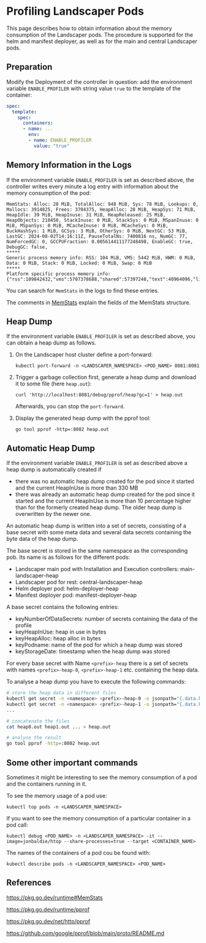 # Profiling Landscaper Pods

This page describes how to obtain information about the memory consumption of the Landscaper pods.
The procedure is supported for the helm and manifest deployer, as well as for the main and central Landscaper pods.


## Preparation

Modify the Deployment of the controller in question: add the environment variable `ENABLE_PROFILER` with string value `true`
to the template of the container:

```yaml
spec:
  template:
    spec:
      containers:
      - name: ...
        env:
        - name: ENABLE_PROFILER
          value: "true"
```

## Memory Information in the Logs

If the environment variable `ENABLE_PROFILER` is set as described above, the controller writes every minute a log entry
with information about the memory consumption of the pod:

```text
MemStats: Alloc: 28 MiB, TotalAlloc: 948 MiB, Sys: 78 MiB, Lookups: 0, Mallocs: 3914825, Frees: 3704375, HeapAlloc: 28 MiB, HeapSys: 71 MiB, HeapIdle: 39 MiB, HeapInuse: 31 MiB, HeapReleased: 25 MiB, HeapObjects: 210450, StackInuse: 0 MiB, StackSys: 0 MiB, MSpanInuse: 0 MiB, MSpanSys: 0 MiB, MCacheInuse: 0 MiB, MCacheSys: 0 MiB, BuckHashSys: 1 MiB, GCSys: 3 MiB, OtherSys: 0 MiB, NextGC: 53 MiB, LastGC: 2024-08-02T14:16:11Z, PauseTotalNs: 7400816 ns, NumGC: 77, NumForcedGC: 0, GCCPUFraction: 0.005614411177248498, EnableGC: true, DebugGC: false,  
***** 
Generic process memory info: RSS: 104 MiB, VMS: 5442 MiB, HWM: 0 MiB, Data: 0 MiB, Stack: 0 MiB, Locked: 0 MiB, Swap: 0 MiB  
***** 
Platform specific process memory info: {"rss":109842432,"vms":5707378688,"shared":57397248,"text":40964096,"lib":0,"data":0,"dirty":117972992}
```

You can search for `MemStats` in the logs to find these entries.

The comments in [MemStats](https://pkg.go.dev/runtime#MemStats) explain the fields of the MemStats structure.


## Heap Dump

If the environment variable `ENABLE_PROFILER` is set as described above, you can obtain a heap dump as follows.

1. On the Landscaper host cluster define a port-forward:

   ```shell
   kubectl port-forward -n <LANDSCAPER_NAMESPACE> <POD_NAME> 8081:8081
   ```

2. Trigger a garbage collection first, generate a heap dump and download it to some file (here `heap.out`):

   ```shell
   curl 'http://localhost:8081/debug/pprof/heap?gc=1' > heap.out
   ```

   Afterwards, you can stop the `port-forward`.

3. Display the generated heap dump with the pprof tool:

   ```shell
   go tool pprof -http=:8082 heap.out
   ```

## Automatic Heap Dump

If the environment variable `ENABLE_PROFILER` is set as described above a heap dump is automatically created if

- there was no automatic heap dump created for the pod since it started and the current HeapInUse is more than 330 MB
- there was already an automatic heap dump created for the pod since it started and the current HeapInUse is more than
  10 percentage higher than for the formerly created heap dump. The older heap dump is overwritten by the newer one.

An automatic heap dump is written into a set of secrets, consisting of a base secret with some meta data and several
data secrets containing the byte data of the heap dump. 

The base secret is stored in the same namespace as the corresponding pob. Its name is as follows for the different 
pods:

- Landscaper main pod with Installation and Execution controllers: main-landscaper-heap
- Landscaper pod for rest: central-landscaper-heap
- Helm deployer pod: helm-deployer-heap
- Manifest deployer pod: manifest-deployer-heap

A base secret contains the following entries:

- keyNumberOfDataSecrets: number of secrets containing the data of the profile
- keyHeapInUse: heap in use in bytes
- keyHeapAlloc: heap alloc in bytes
- keyPodname: name of the pod for which a heap dump was stored
- keyStorageDate: timestamp when the heap dump was stored

For every base secret with Name `<prefix>-heap` there is a set of secrets with names `<prefix>-heap-0`, `<prefix>-heap-1`
etc. containing the heap data. 

To analyse a heap dump you have to execute the following commands:

``` bash
# store the heap data in different files
kubectl get secret -n <namespace> <prefix>-heap-0 -o jsonpath="{.data.keyBytes}" | base64 -d > heap0.out
kubectl get secret -n <namespace> <prefix>-heap-1 -o jsonpath="{.data.keyBytes}" | base64 -d > heap1.out
...

# concatenate the files
cat heap0.out heap1.out ... > heap.out

# analyse the result
go tool pprof -http=:8082 heap.out
```

## Some other important commands

Sometimes it might be interesting to see the memory consumption of a pod and the containers running in it.

To see the memory usage of a pod use:

   ```shell
   kubectl top pods -n <LANDSCAPER_NAMESPACE>
   ```
If you want to see the memory consumption of a particular container in a pod call:

   ```shell
   kubectl debug <POD_NAME> -n <LANDSCAPER_NAMESPACE> -it --image=jonbaldie/htop --share-processes=true --target <CONTAINER_NAME>
   ```

The names of the containers of a pod cou be found with:

   ```shell
   kubectl describe pods -n <LANDSCAPER_NAMESPACE> <POD_NAME>
   ```

## References

https://pkg.go.dev/runtime#MemStats

https://pkg.go.dev/runtime/pprof

https://pkg.go.dev/net/http/pprof

https://github.com/google/pprof/blob/main/proto/README.md

